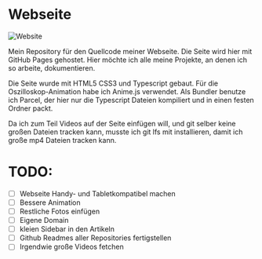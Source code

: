 # Webseite

![Website](https://img.shields.io/website?down_color=red&down_message=offline&style=flat-square&up_color=green&up_message=online&url=https%3A%2F%2FSebastianBraun01.github.io)

Mein Repository für den Quellcode meiner Webseite. Die Seite wird hier mit GitHub Pages gehostet.
Hier möchte ich alle meine Projekte, an denen ich so arbeite, dokumentieren.

Die Seite wurde mit HTML5 CSS3 und Typescript gebaut. Für die Oszilloskop-Animation habe ich Anime.js verwendet. Als Bundler benutze ich Parcel, der hier nur die Typescript Dateien kompiliert und in einen festen Ordner packt.

Da ich zum Teil Videos auf der Seite einfügen will, und git selber keine großen Dateien tracken kann, musste ich git lfs mit installieren, damit ich große mp4 Dateien tracken kann.

# TODO:

- [ ] Webseite Handy- und Tabletkompatibel machen
- [ ] Bessere Animation
- [ ] Restliche Fotos einfügen
- [ ] Eigene Domain
- [ ] kleien Sidebar in den Artikeln
- [ ] Github Readmes aller Repositories fertigstellen
- [ ] Irgendwie große Videos fetchen
